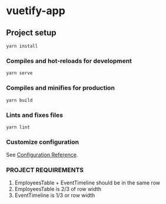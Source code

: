 # vuetify-app

## Project setup
```
yarn install
```

### Compiles and hot-reloads for development
```
yarn serve
```

### Compiles and minifies for production
```
yarn build
```

### Lints and fixes files
```
yarn lint
```

### Customize configuration
See [Configuration Reference](https://cli.vuejs.org/config/).

### PROJECT REQUIREMENTS

1. EmployeesTable + EventTimeline should be in the same row
2. EmployeesTable is 2/3 of row width
3. EventTimeline is 1/3 or row width